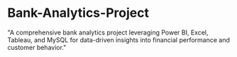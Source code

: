 # Bank-Analytics-Project
"A comprehensive bank analytics project leveraging Power BI, Excel, Tableau, and MySQL for data-driven insights into financial performance and customer behavior."
